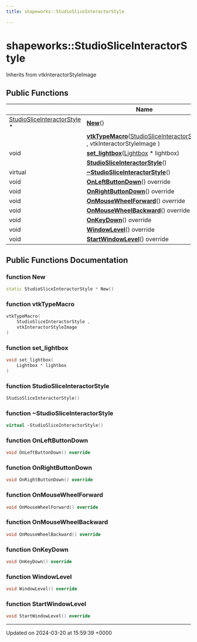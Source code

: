 ```yaml
---
title: shapeworks::StudioSliceInteractorStyle

---
```


# shapeworks::StudioSliceInteractorStyle





Inherits from vtkInteractorStyleImage

## Public Functions

|                | Name           |
| -------------- | -------------- |
| [StudioSliceInteractorStyle](../Classes/classshapeworks_1_1StudioSliceInteractorStyle.md) * | **[New](../Classes/classshapeworks_1_1StudioSliceInteractorStyle.md#function-new)**() |
| | **[vtkTypeMacro](../Classes/classshapeworks_1_1StudioSliceInteractorStyle.md#function-vtktypemacro)**([StudioSliceInteractorStyle](../Classes/classshapeworks_1_1StudioSliceInteractorStyle.md) , vtkInteractorStyleImage ) |
| void | **[set_lightbox](../Classes/classshapeworks_1_1StudioSliceInteractorStyle.md#function-set-lightbox)**([Lightbox](../Classes/classshapeworks_1_1Lightbox.md) * lightbox) |
| | **[StudioSliceInteractorStyle](../Classes/classshapeworks_1_1StudioSliceInteractorStyle.md#function-studiosliceinteractorstyle)**() |
| virtual | **[~StudioSliceInteractorStyle](../Classes/classshapeworks_1_1StudioSliceInteractorStyle.md#function-~studiosliceinteractorstyle)**() |
| void | **[OnLeftButtonDown](../Classes/classshapeworks_1_1StudioSliceInteractorStyle.md#function-onleftbuttondown)**() override |
| void | **[OnRightButtonDown](../Classes/classshapeworks_1_1StudioSliceInteractorStyle.md#function-onrightbuttondown)**() override |
| void | **[OnMouseWheelForward](../Classes/classshapeworks_1_1StudioSliceInteractorStyle.md#function-onmousewheelforward)**() override |
| void | **[OnMouseWheelBackward](../Classes/classshapeworks_1_1StudioSliceInteractorStyle.md#function-onmousewheelbackward)**() override |
| void | **[OnKeyDown](../Classes/classshapeworks_1_1StudioSliceInteractorStyle.md#function-onkeydown)**() override |
| void | **[WindowLevel](../Classes/classshapeworks_1_1StudioSliceInteractorStyle.md#function-windowlevel)**() override |
| void | **[StartWindowLevel](../Classes/classshapeworks_1_1StudioSliceInteractorStyle.md#function-startwindowlevel)**() override |

## Public Functions Documentation

### function New

```cpp
static StudioSliceInteractorStyle * New()
```


### function vtkTypeMacro

```cpp
vtkTypeMacro(
    StudioSliceInteractorStyle ,
    vtkInteractorStyleImage 
)
```


### function set_lightbox

```cpp
void set_lightbox(
    Lightbox * lightbox
)
```


### function StudioSliceInteractorStyle

```cpp
StudioSliceInteractorStyle()
```


### function ~StudioSliceInteractorStyle

```cpp
virtual ~StudioSliceInteractorStyle()
```


### function OnLeftButtonDown

```cpp
void OnLeftButtonDown() override
```


### function OnRightButtonDown

```cpp
void OnRightButtonDown() override
```


### function OnMouseWheelForward

```cpp
void OnMouseWheelForward() override
```


### function OnMouseWheelBackward

```cpp
void OnMouseWheelBackward() override
```


### function OnKeyDown

```cpp
void OnKeyDown() override
```


### function WindowLevel

```cpp
void WindowLevel() override
```


### function StartWindowLevel

```cpp
void StartWindowLevel() override
```


-------------------------------

Updated on 2024-03-20 at 15:59:39 +0000